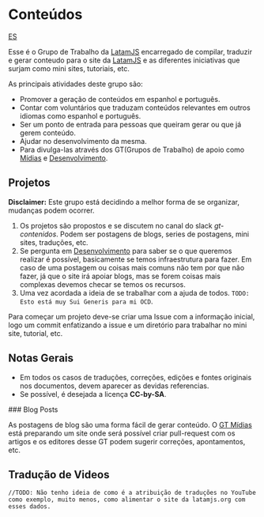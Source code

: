 # Conteúdos
[ES](https://github.com/thebergamo/gt-contenidos/blob/master/README.md)

Esse é o Grupo de Trabalho da [LatamJS](http://latamjs.org) encarregado de compilar, traduzir e gerar conteudo para o site da [LatamJS](http://latamjs.org) e as diferentes iniciativas que surjam como mini sites, tutoriais, etc.

As principais atividades deste grupo são:

* Promover a geração de conteúdos em espanhol e português.
* Contar com voluntários que traduzam conteúdos relevantes em outros idiomas como espanhol e português.
* Ser um ponto de entrada para pessoas que queiram gerar ou que já gerem conteúdo.
* Ajudar no desenvolvimento da mesma.
* Para divulga-las através dos GT(Grupos de Trabalho) de apoio como [Mídias](https://github.com/latamjs/gt-medios) e [Desenvolvimento](https://github.com/latamjs/gt-devel).

## Projetos

**Disclaimer:** Este grupo está decidindo a melhor forma de se organizar, mudanças podem ocorrer.

1. Os projetos são propostos e se discutem no canal do slack *gt-contenidos*. Podem ser postagens de blogs, series de postagens, mini sites, traduções, etc.
2. Se pergunta em [Desenvolvimento](https://github.com/latamjs/gt-devel) para saber se o que queremos realizar é possível, basicamente se temos infraestrutura para fazer. Em caso de uma postagem ou coisas mais comuns não tem por que não fazer, já que o site irá apoiar blogs, mas se forem coisas mais complexas devemos checar se temos os recursos.
3. Uma vez acordada a ideia de se trabalhar com a ajuda de todos. `TODO: Esto está muy Sui Generis para mi OCD`.

Para começar um projeto deve-se criar uma Issue com a informação inicial, logo um commit enfatizando a issue e um diretório para trabalhar no mini site, tutorial, etc.

## Notas Gerais

* Em todos os casos de traduções, correções, edições e fontes originais nos documentos, devem aparecer as devidas referencias.
* Se possível, é desejada a licença **CC-by-SA**.

### Blog Posts 

As postagens de blog são uma forma fácil de gerar conteúdo. O [GT Mídias](http://github.com/latamjs/gt-medios) está preparando um site onde será possível criar pull-request com os artigos e os editores desse GT podem sugerir correções, apontamentos, etc.

## Tradução de Videos

`//TODO: Não tenho ideia de como é a atribuição de traduções no YouTube como exemplo, muito menos, como alimentar o site da latamjs.org com esses dados.`
